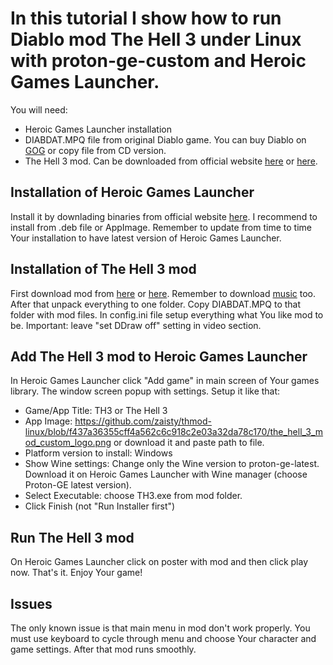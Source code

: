 In this tutorial I show how to run Diablo mod The Hell 3 under Linux with proton-ge-custom and Heroic Games Launcher.
=============================================

You will need:

* Heroic Games Launcher installation
* DIABDAT.MPQ file from original Diablo game. You can buy Diablo on [GOG](https://www.gog.com/eng/game/diablo) or copy file from CD version.
* The Hell 3 mod. Can be downloaded from official website [here](https://www.patreon.com/thmod/about) or [here](https://www.moddb.com/mods/diablo-the-hell-3).

Installation of Heroic Games Launcher
---------------------------------------------
Install it by downlading binaries from official website [here](https://heroicgameslauncher.com/downloads). I recommend to install from .deb file or AppImage.
Remember to update from time to time Your installation to have latest version of Heroic Games Launcher.

Installation of The Hell 3 mod
---------------------------------------------
First download mod from [here](https://www.patreon.com/thmod/about) or [here](https://www.moddb.com/mods/diablo-the-hell-3/downloads/th3). Remember to download [music](https://www.moddb.com/mods/diablo-the-hell-3/downloads/the-hell-3-music-pack) too. After that unpack everything to one folder. Copy DIABDAT.MPQ to that folder with mod files.
In config.ini file setup everything what You like mod to be. Important: leave "set DDraw off" setting in video section.

Add The Hell 3 mod to Heroic Games Launcher
---------------------------------------------
In Heroic Games Launcher click "Add game" in main screen of Your games library. The window screen popup with settings.
Setup it like that:
* Game/App Title: TH3 or The Hell 3
* App Image: https://github.com/zaisty/thmod-linux/blob/f437a36355cff4a562c6c918c2e03a32da78c170/the_hell_3_mod_custom_logo.png or download it and paste path to file.
* Platform version to install: Windows
* Show Wine settings: Change only the Wine version to proton-ge-latest. Download it on Heroic Games Launcher with Wine manager (choose Proton-GE latest version).
* Select Executable: choose TH3.exe from mod folder.
* Click Finish (not "Run Installer first")

Run The Hell 3 mod
---------------------------------------------
On Heroic Games Launcher click on poster with mod and then click play now.
That's it. Enjoy Your game!

Issues
---------------------------------------------
The only known issue is that main menu in mod don't work properly. You must use keyboard to cycle through menu and choose Your character and game settings. After that mod runs smoothly.
